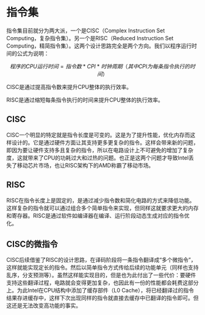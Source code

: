 # 指令集

指令集目前就分为两大派，一个是CISC（Complex Instruction Set Computing，复杂指令集）。另一个是RISC（Reduced Instruction Set Computing，精简指令集）。这两个设计思路完全是两个方向。我们以程序运行时间的公式为说明：

$$程序的CPU运行时间=指令数 * CPI * 时钟周期（其中CPI为每条指令执行的时间）$$

CISC是通过提高指令数来提升CPU整体的执行效率。

RISC是通过缩短每条指令执行的时间来提升CPU整体的执行效率。

## CISC

CISC一个明显的特定就是指令长度是可变的。这是为了提升性能，优化内存而这样设计的。它是通过硬件方面让其支持更多更复杂的指令。这样会带来新的问题，即因为要让硬件支持多且复杂的指令，所以在电路设计上不可避免的增加了复杂度，这就带来了CPU的功耗过大和过热的问题。也正是这两个问题才导致Intel丢失了移动芯片市场，也让RISC架构下的AMD称霸了移动市场。

## RISC

RISC在指令长度上是固定的，是通过减少指令数和简化电路的方式来降低功能。这样复杂的指令就可以通过组合多个简单指令来实现，但同样这就要求更大的内存和寄存器。RISC是通过软件如编译器在编译、运行阶段动态生成对应的指令优化。

## CISC的微指令

CISC后续借鉴了RISC的设计思路，在译码阶段将一条指令翻译成“多个微指令”，这样就能实现定长的指令。然后以简单指令方式传给后续的功能单元（同样也支持乱序，分支预测等）。虽然这样能实现目的，但是也为此付出了一些代价：要硬件支持这些翻译过程，电路就会变得更加复杂，也因此有一份的性能都会耗费这部分上。为此Intel在CPU结构中添加了缓存部件（L0 Cache），将已经翻译过的指令结果存进缓存中，这样下次出现同样的指令就直接去缓存中已翻译的指令即可。但这还是无法改变高功能的事实。